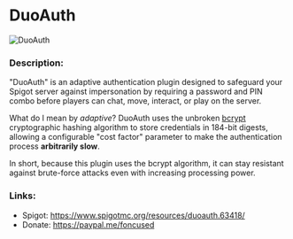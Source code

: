 # DuoAuth
![DuoAuth](https://i.imgur.com/nnYcoeV.png)

### Description:
"DuoAuth" is an adaptive authentication plugin designed to safeguard your Spigot server against impersonation by requiring a password and PIN combo before players can chat, move, interact, or play on the server.

What do I mean by *adaptive*? DuoAuth uses the unbroken [bcrypt](https://en.wikipedia.org/wiki/Bcrypt) cryptographic hashing algorithm to store credentials in 184-bit digests, allowing a configurable "cost factor" parameter to make the authentication process **arbitrarily slow**.

In short, because this plugin uses the bcrypt algorithm, it can stay resistant against brute-force attacks even with increasing processing power.

### Links:
- Spigot: https://www.spigotmc.org/resources/duoauth.63418/
- Donate: https://paypal.me/foncused
